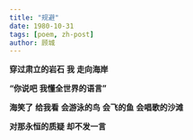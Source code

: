 ```yaml
---
title: "规避"
date: 1980-10-31
tags: [poem, zh-post]
author: 顾城
---
```


**穿过肃立的岩石**
**我**
**走向海岸**





**“你说吧**
**我懂全世界的语言”**





**海笑了**
**给我看**
**会游泳的鸟**
**会飞的鱼**
**会唱歌的沙滩**





**对那永恒的质疑**
**却不发一言**